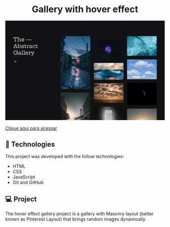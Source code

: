 <h1 align="center"> Gallery with hover effect</h1>

![preview](./.github/preview.png)

[Clique aqui para acessar](https://remng.github.io/gallery/)

## 🚀 Technologies

This project was developed with the follow technologies:

- HTML
- CSS
- JavaScript
- Git and GitHub

## 💻 Project

The hover effect gallery project is a gallery with Masonry layout (better known as Pinterest Layout) that brings random images dynamically.<br>

